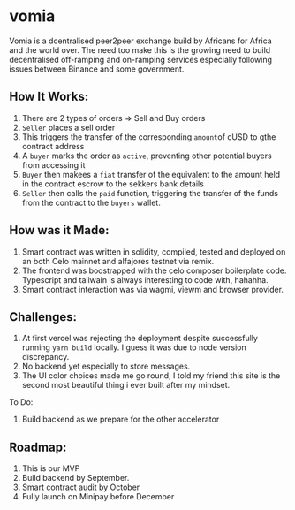# vomia
Vomia is a dcentralised peer2peer exchange build by Africans for Africa and the world over. The need too make this is the growing need to build decentralised off-ramping and on-ramping services especially following issues between Binance and some government.

## How It Works:
1. There are 2 types of orders => Sell and Buy orders
2. `Seller` places a sell order
3. This triggers the transfer of the corresponding  `amount`of cUSD to gthe contract address
4. A `buyer` marks the order as `active`, preventing other potential buyers from accessing it
5. `Buyer` then makees a `fiat` transfer of the equivalent to the amount held in the contract escrow to the sekkers bank details
6. `Seller` then calls the `paid`   function, triggering the transfer of the funds from the contract to the `buyers` wallet.

## How was it Made:
1. Smart contract was written in solidity, compiled, tested and deployed on an both Celo mainnet and alfajores testnet via remix.
2. The frontend was boostrapped with the celo composer boilerplate code. Typescript and tailwain is always interesting to code with, hahahha.
3. Smart contract interaction was via wagmi, viewm and browser provider.

## Challenges:
1. At first vercel was rejecting the deployment despite successfully running `yarn build` locally. I guess it was due to node version discrepancy.
2. No backend yet especially to store messages.
3. The UI color choices made me go round, I told my friend this site is the second most beautiful thing i ever built after my mindset.

To Do:
1. Build backend as we prepare for the other accelerator

## Roadmap:
1. This is our MVP
2. Build backend by September.
3. Smart contract audit by October
4. Fully launch on Minipay before December
